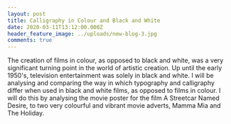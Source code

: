 ```yaml
---
layout: post
title: Calligraphy in Colour and Black and White
date: 2020-03-11T13:12:00.000Z
header_feature_image: ../uploads/new-blog-3.jpg
comments: true
---
```

The creation of films in colour, as opposed to black and white, was a very significant turning point in the world of artistic creation. Up until the early 1950's, television entertainment was solely in black and white. I will be analysing and comparing the way in which typography and calligraphy differ when used in black and white films, as opposed to films in colour. I will do this by analysing the movie poster for the film A Streetcar Named Desire, to two very colourful and vibrant movie adverts, Mamma Mia and The Holiday.